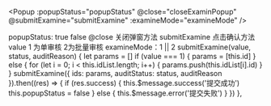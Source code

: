 <Popup
      :popupStatus="popupStatus"
      @close="closeExaminPopup"
      @submitExamine="submitExamine"
      :examineMode="examineMode"
    />

popupStatus: true false
@close 关闭弹窗方法
submitExamine 点击确认方法 value 1 为单审核 2为批量审核
examineMode：1 || 2
 submitExamine(value, status, auditReason) {
      let params = []
      if (value === 1) {
        params = [this.id]
      } else {
        for (let i = 0; i < this.idList.length; i++) {
          params.push(this.idList[i].id)
        }
      }
      submitExamine({ ids: params, auditStatus: status, auditReason }).then((res) => {
        if (res.success) {
          this.$message.success('提交成功')
          this.popupStatus = false
        } else {
          this.$message.error('提交失败')
        }
      })
    },